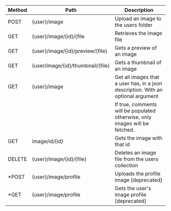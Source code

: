 | Method          | Path                                               |       Description                                                                      |
|-----------------|----------------------------------------------------|----------------------------------------------------------------------------------------|
| POST            | {user}/image                                       | Upload an image to the users folder                                                    |
| GET             | {user}/image/{id}/{file                            | Retrieves the image file                                                               |
| GET             | {user}/image/{id}/preview/{file}                   | Gets a preview of an image                                                             |
| GET             | {user/image/{id}/thumbnail/{file}                  | Gets a thumbnail of an image                                                           |
| GET             | {user}/image                                       | Get all images that a user has, in a json description. With an optional argument       |
|                 |                                                    | If true, comments will be populated otherwise, only images will be fetched.            |
| GET             | image/id/{id}                                      | Gets the image with that id                                                            |
| DELETE          | {user}/image/{id}/{file}                           | Deletes an image file from the users collection                                        |
| \*POST          | {user}/image/profile                               | Uploads the profile image [deprecated]                                                 |
| \*GET           | {user}/image/profile                               | Gets the user's image profile [deprecated]                                             |

